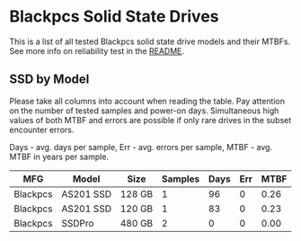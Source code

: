 Blackpcs Solid State Drives
===========================

This is a list of all tested Blackpcs solid state drive models and their MTBFs. See
more info on reliability test in the [README](https://github.com/linuxhw/SMART).

SSD by Model
------------

Please take all columns into account when reading the table. Pay attention on the
number of tested samples and power-on days. Simultaneous high values of both MTBF
and errors are possible if only rare drives in the subset encounter errors.

Days - avg. days per sample,
Err  - avg. errors per sample,
MTBF - avg. MTBF in years per sample.

| MFG       | Model              | Size   | Samples | Days  | Err   | MTBF |
|-----------|--------------------|--------|---------|-------|-------|------|
| Blackpcs  | AS201 SSD          | 128 GB | 1       | 96    | 0     | 0.26   |
| Blackpcs  | AS201 SSD          | 120 GB | 1       | 83    | 0     | 0.23   |
| Blackpcs  | SSDPro             | 480 GB | 2       | 0     | 0     | 0.00   |
